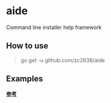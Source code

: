 # aide
Command line installer help framework

## How to use
> go get -u github.com/zc2638/aide

## Examples
[**参考**](https://github.com/zc2638/aide/blob/main/examples)